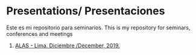 # Presentations/ Presentaciones

Este es mi repositorio para seminarios.
This is my repository for seminars, conferences and meetings


1. [ALAS - Lima. Diciembre /December, 2019.](alas-lima-2019/presentacion-alas19.html)
